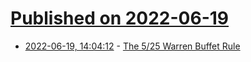 # [Published on 2022-06-19](index.md)

* [2022-06-19, 14:04:12](https://news.ycombinator.com/item?id=31799472) - [The 5/25 Warren Buffet Rule](https://friday.app/p/5-25-rule)
